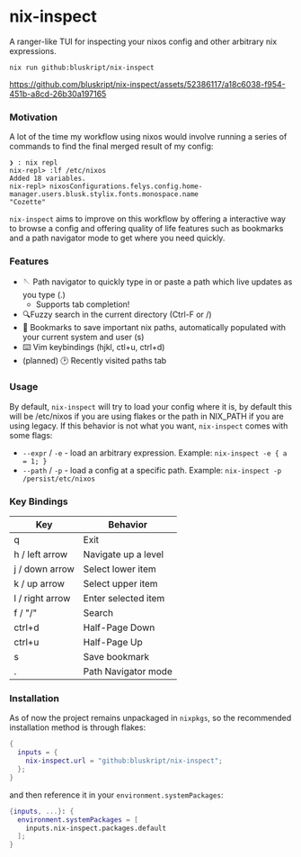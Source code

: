 # nix-inspect

A ranger-like TUI for inspecting your nixos config and other arbitrary nix expressions.

```
nix run github:bluskript/nix-inspect
```

https://github.com/bluskript/nix-inspect/assets/52386117/a18c6038-f954-451b-a8cd-26b30a197165

### Motivation

A lot of the time my workflow using nixos would involve running a series of commands to find the final merged result of my config:
```
❯ : nix repl
nix-repl> :lf /etc/nixos
Added 18 variables.
nix-repl> nixosConfigurations.felys.config.home-manager.users.blusk.stylix.fonts.monospace.name
"Cozette"
```

`nix-inspect` aims to improve on this workflow by offering a interactive way to browse a config and offering quality of life features such as bookmarks and a path navigator mode to get where you need quickly.

### Features
- 🪡 Path navigator to quickly type in or paste a path which live updates as you type (.)
  - Supports tab completion!
- 🔍Fuzzy search in the current directory (Ctrl-F or /)
- 🔖 Bookmarks to save important nix paths, automatically populated with your current system and user (s)
- ⌨️ Vim keybindings (hjkl, ctl+u, ctrl+d)
- (planned) 🕑 Recently visited paths tab

### Usage

By default, `nix-inspect` will try to load your config where it is, by default this will be /etc/nixos if you are using flakes or the path in NIX_PATH if you are using legacy. If this behavior is not what you want, `nix-inspect` comes with some flags:

- `--expr` / `-e` - load an arbitrary expression. Example: `nix-inspect -e { a = 1; }`
- `--path` / `-p` - load a config at a specific path. Example: `nix-inspect -p /persist/etc/nixos`

### Key Bindings

| Key             | Behavior            |
| --------------- | ------------------- |
| q               | Exit                |
| h / left arrow  | Navigate up a level |
| j / down arrow  | Select lower item   |
| k / up arrow    | Select upper item   |
| l / right arrow | Enter selected item |
| f / "/"         | Search              |
| ctrl+d          | Half-Page Down      |
| ctrl+u          | Half-Page Up        |
| s               | Save bookmark       |
| .               | Path Navigator mode |


### Installation
As of now the project remains unpackaged in `nixpkgs`, so the recommended installation method is through flakes:
```nix
{
  inputs = {
    nix-inspect.url = "github:bluskript/nix-inspect";
  };
}
```
and then reference it in your `environment.systemPackages`:
```nix
{inputs, ...}: {
  environment.systemPackages = [
    inputs.nix-inspect.packages.default
  ];
}
```
